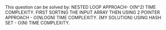 This question can be solved by:
NESTED LOOP APPROACH- O(N^2) TIME COMPLEXITY.
FIRST SORTING THE INPUT ARRAY THEN USING 2 POINTER APPROACH - O(NLOGN) TIME COMPLEXITY. {MY SOLUTION}​
USING HASH SET - O(N) TIME COMPLEXITY.
